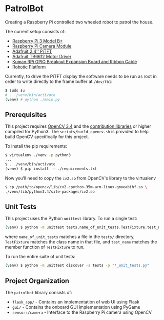 # PatrolBot
Creating a Raspberry Pi controlled two wheeled robot to patrol the house.

The current setup consists of:

* [Raspberry Pi 3 Model B+](https://www.arrow.com/en/products/raspberrypi3b/raspberry-pi-foundation)
* [Raspberry Pi Camera Module](https://www.amazon.com/Raspberry-Pi-Camera-Module-Megapixel/dp/B01ER2SKFS)
* [Adafruit 2.4'' PiTFT](https://learn.adafruit.com/adafruit-2-4-pitft-hat-with-resistive-touchscreen-mini-kit?view=all)
* [Adafruit TB6612 Motor Driver](https://learn.adafruit.com/adafruit-tb6612-h-bridge-dc-stepper-motor-driver-breakout/overview)
* [Kuman RPi GPIO Breakout Expansion Board and Ribbon Cable](https://www.amazon.com/gp/product/B0761NYF6Y)
* [Robotic Platform](https://www.amazon.com/Adafruit-3244-3-Layer-Round-Chassis/dp/B01N0ZWLFG/)

Currently, to drive the PiTFT display the software needs to be run as root in
order to write directly to the frame buffer at `/dev/fb1`:

```bash
$ sudo su
# . ./venv/bin/activate
(venv) # python ./main.py
```

## Prerequisites

This project requires [OpenCV 3.4](https://github.com/opencv/opencv) 
and the [contribution libraries](https://github.com/opencv/opencv_contrib) or 
higher compiled for Python3. The `scripts/build_opencv.sh` is provided to 
help build OpenCV specifically for this project.

To install the pip requirements:

```bash
$ virtualenv ./venv -p python3
...
$ . ./venv/bin/activate
(venv) $ pip install -r ./requirements.txt
```

Now you'll need to copy the `cv2.so` from OpenCV's library to the virtualenv

```bash
$ cp /path/to/opencv/lib/cv2.cpython-35m-arm-linux-gnueabihf.so \
./venv/lib/python3.4/site-packages/cv2.so
```

## Unit Tests

This project uses the Python `unittest` library. To run a single test:

```bash
(venv) $ python -m unittest tests.name_of_unit_tests.TestFixture.test_name
```

where `name_of_unit_tests` matches a file in the `tests/` directory, 
`TestFixture` matches the class name in that file, and `test_name` matches
the member function of `TestFixture` to run.

To run the entire suite of unit tests:

```bash
(venv) $ python -m unittest discover -s tests -p "*_unit_tests.py"
```

## Project Organization

The `patrolbot` library consists of:

* `flask_app/` - Contains an implementation of web UI using Flask
* `gui/` - Contains the onboard GUI implementation using PyGame
* `sensors/camera` - Interface to the Raspberry Pi camera using OpenCV
